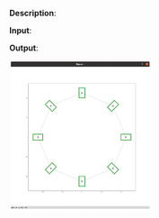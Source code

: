 **Description**:

**Input**:

**Output**:

<img src="https://github.com/RicardoATB/plot-vertices-position/blob/main/output/output.gif" width="50%" height="50%" />
